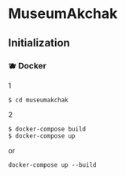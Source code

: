 # MuseumAkchak

## Initialization

### 🫐 Docker

1

```
$ cd museumakchak
```

2

```
$ docker-compose build
$ docker-compose up
```

or

```
docker-compose up --build
```
